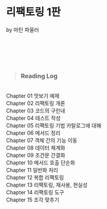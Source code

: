 # 리팩토링 1판
by 마틴 파울러

<br/>
<br/>
<br/>
<br/>

> ### Reading Log 

<br>
Chapter 01 맛보기 예제<br/>
Chapter 02 리팩토링 개론<br/>
Chapter 03 코드의 구린내<br/>
Chapter 04 테스트 작성<br/>
Chapter 05 리팩토링 기법 카탈로그에 대해<br/>
Chapter 06 메서드 정리<br/>
Chapter 07 객체 간의 기능 이동<br/>
Chapter 08 데이터 체계화<br/>
Chapter 09 조건문 간결화<br/>
Chapter 10 메서드 호출 단순화<br/>
Chapter 11 일반화 처리<br/>
Chapter 12 복합 리팩토링<br/>
Chapter 13 리팩토링, 재사용, 현실성<br/>
Chapter 14 리팩토링 도구<br/>
Chapter 15 조각 맞추기
<br/>

